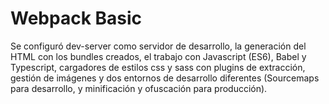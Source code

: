 # Webpack Basic

Se configuró dev-server como servidor de desarrollo, la generación del HTML con los bundles creados, el trabajo con Javascript (ES6), Babel y Typescript, cargadores de estilos css y sass con plugins de extracción, gestión de imágenes y dos entornos de desarrollo diferentes (Sourcemaps para desarrollo, y minificación y ofuscación para producción).
